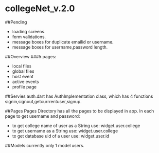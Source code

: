 # collegeNet_v.2.0

##Pending
* loading screens.
* form validations.
* message boxes for duplicate emailid or username.
* message boxes for username,password length.

##Overview
###5 pages:
  * local files
  * global files
  * host event
  * active events
  * profile page

##Servies
auth.dart has AuthImplementation class, which has 4 functions signin,signout,getcurrrentuser,signup.

##Pages
Pages Directory has all the pages to be displayed in app.
In each page to get username and password: 
 * to get college name of user as a String use: widget.user.college 
 * to get username as a String use: widget.user.college 
 * to get database uid of a user use: widget.user.id 
 
##Models
currently only 1 model users.
